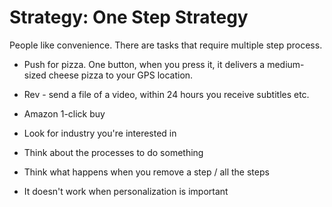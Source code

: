 # Strategy: One Step Strategy

People like convenience. There are tasks that require multiple step process.

- Push for pizza. One button, when you press it, it delivers a medium-sized cheese pizza to your GPS location.
- Rev - send a file of a video, within 24 hours you receive subtitles etc.
- Amazon 1-click buy

- Look for industry you're interested in
- Think about the processes to do something
- Think what happens when you remove a step / all the steps

- It doesn't work when personalization is important
